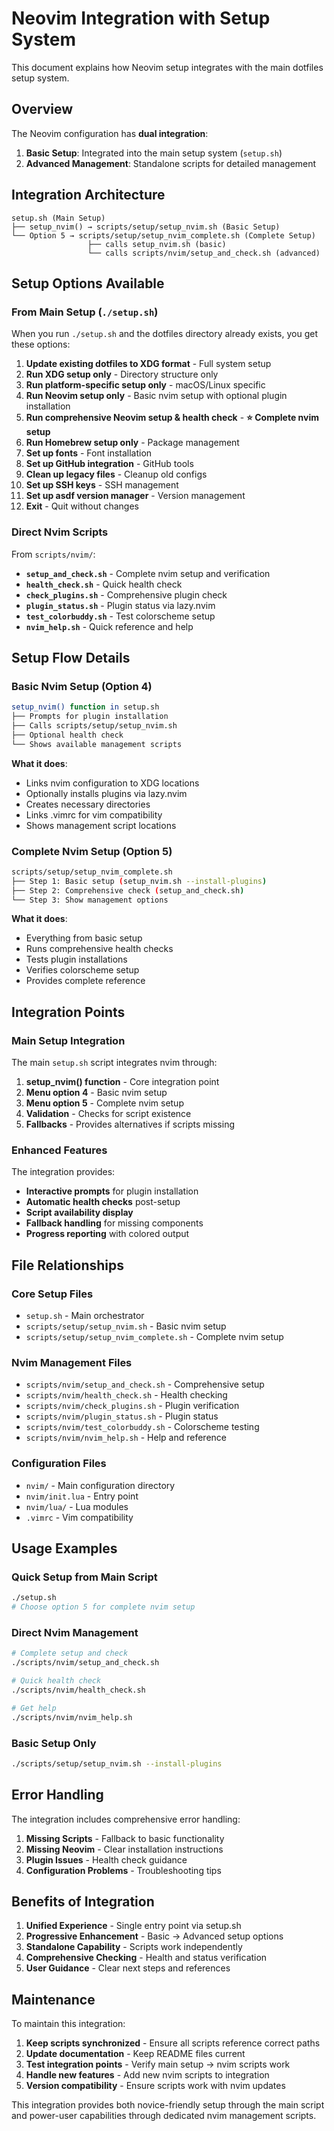 # Neovim Integration with Setup System

This document explains how Neovim setup integrates with the main dotfiles setup system.

## Overview

The Neovim configuration has **dual integration**:
1. **Basic Setup**: Integrated into the main setup system (`setup.sh`)
2. **Advanced Management**: Standalone scripts for detailed management

## Integration Architecture

```
setup.sh (Main Setup)
├── setup_nvim() → scripts/setup/setup_nvim.sh (Basic Setup)
└── Option 5 → scripts/setup/setup_nvim_complete.sh (Complete Setup)
                 ├── calls setup_nvim.sh (basic)
                 └── calls scripts/nvim/setup_and_check.sh (advanced)
```

## Setup Options Available

### From Main Setup (`./setup.sh`)

When you run `./setup.sh` and the dotfiles directory already exists, you get these options:

1. **Update existing dotfiles to XDG format** - Full system setup
2. **Run XDG setup only** - Directory structure only
3. **Run platform-specific setup only** - macOS/Linux specific
4. **Run Neovim setup only** - Basic nvim setup with optional plugin installation
5. **Run comprehensive Neovim setup & health check** - **⭐ Complete nvim setup**
6. **Run Homebrew setup only** - Package management
7. **Set up fonts** - Font installation
8. **Set up GitHub integration** - GitHub tools
9. **Clean up legacy files** - Cleanup old configs
10. **Set up SSH keys** - SSH management
11. **Set up asdf version manager** - Version management
12. **Exit** - Quit without changes

### Direct Nvim Scripts

From `scripts/nvim/`:

- **`setup_and_check.sh`** - Complete nvim setup and verification
- **`health_check.sh`** - Quick health check
- **`check_plugins.sh`** - Comprehensive plugin check
- **`plugin_status.sh`** - Plugin status via lazy.nvim
- **`test_colorbuddy.sh`** - Test colorscheme setup
- **`nvim_help.sh`** - Quick reference and help

## Setup Flow Details

### Basic Nvim Setup (Option 4)
```bash
setup_nvim() function in setup.sh
├── Prompts for plugin installation
├── Calls scripts/setup/setup_nvim.sh
├── Optional health check
└── Shows available management scripts
```

**What it does**:
- Links nvim configuration to XDG locations
- Optionally installs plugins via lazy.nvim
- Creates necessary directories
- Links .vimrc for vim compatibility
- Shows management script locations

### Complete Nvim Setup (Option 5)
```bash
scripts/setup/setup_nvim_complete.sh
├── Step 1: Basic setup (setup_nvim.sh --install-plugins)
├── Step 2: Comprehensive check (setup_and_check.sh)
└── Step 3: Show management options
```

**What it does**:
- Everything from basic setup
- Runs comprehensive health checks
- Tests plugin installations
- Verifies colorscheme setup
- Provides complete reference

## Integration Points

### Main Setup Integration

The main `setup.sh` script integrates nvim through:

1. **setup_nvim() function** - Core integration point
2. **Menu option 4** - Basic nvim setup
3. **Menu option 5** - Complete nvim setup  
4. **Validation** - Checks for script existence
5. **Fallbacks** - Provides alternatives if scripts missing

### Enhanced Features

The integration provides:

- **Interactive prompts** for plugin installation
- **Automatic health checks** post-setup
- **Script availability display** 
- **Fallback handling** for missing components
- **Progress reporting** with colored output

## File Relationships

### Core Setup Files
- `setup.sh` - Main orchestrator
- `scripts/setup/setup_nvim.sh` - Basic nvim setup
- `scripts/setup/setup_nvim_complete.sh` - Complete nvim setup

### Nvim Management Files
- `scripts/nvim/setup_and_check.sh` - Comprehensive setup
- `scripts/nvim/health_check.sh` - Health checking
- `scripts/nvim/check_plugins.sh` - Plugin verification
- `scripts/nvim/plugin_status.sh` - Plugin status
- `scripts/nvim/test_colorbuddy.sh` - Colorscheme testing
- `scripts/nvim/nvim_help.sh` - Help and reference

### Configuration Files
- `nvim/` - Main configuration directory
- `nvim/init.lua` - Entry point
- `nvim/lua/` - Lua modules
- `.vimrc` - Vim compatibility

## Usage Examples

### Quick Setup from Main Script
```bash
./setup.sh
# Choose option 5 for complete nvim setup
```

### Direct Nvim Management
```bash
# Complete setup and check
./scripts/nvim/setup_and_check.sh

# Quick health check
./scripts/nvim/health_check.sh

# Get help
./scripts/nvim/nvim_help.sh
```

### Basic Setup Only
```bash
./scripts/setup/setup_nvim.sh --install-plugins
```

## Error Handling

The integration includes comprehensive error handling:

1. **Missing Scripts** - Fallback to basic functionality
2. **Missing Neovim** - Clear installation instructions
3. **Plugin Issues** - Health check guidance
4. **Configuration Problems** - Troubleshooting tips

## Benefits of Integration

1. **Unified Experience** - Single entry point via setup.sh
2. **Progressive Enhancement** - Basic → Advanced setup options
3. **Standalone Capability** - Scripts work independently
4. **Comprehensive Checking** - Health and status verification
5. **User Guidance** - Clear next steps and references

## Maintenance

To maintain this integration:

1. **Keep scripts synchronized** - Ensure all scripts reference correct paths
2. **Update documentation** - Keep README files current
3. **Test integration points** - Verify main setup → nvim scripts work
4. **Handle new features** - Add new nvim scripts to integration
5. **Version compatibility** - Ensure scripts work with nvim updates

This integration provides both novice-friendly setup through the main script and power-user capabilities through dedicated nvim management scripts. 